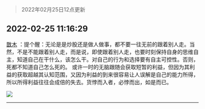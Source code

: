 > 2022年02月25日12点更新
<link rel="stylesheet" href="https://cdn.jsdelivr.net/gh/taotie6/sampleJSON@main/css/photo_show.css">
<meta name="referrer" content="no-referrer" />


 ## 2022-02-25 11:16:29 

 [㪚木](https://www.coolapk.com/feed/33807728?shareKey=Njk2YWYwNDZiNGVmNjIxODU0Njg~) ：提个醒：无论是是炒股还是做人做事，都不要一往无前的跟着别人走。当然，不是不能跟着别人走，而是说，即使跟着别人走，也要时刻保持自身的思维自主，知道自己在干什么，该怎么干。对自己的行为和选择要有自主可控性。否则，死都不知道自己怎么死的。
或许一时的无脑跟随会获取短暂的利益<!--break-->，但因为其利益的获取超越其认知范围，又因为利益的到来很容易让人误解是自己的能力所得，所以所得利益往往会成倍的失去。货悖而入者，必悖而出，如是而已。 

<div class="album">
<img class="img-item" src="http://image.coolapk.com/feed/2019/0412/17/1081091_1555060673_5592@400x225.gif" />
</div>

 ------- 

